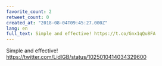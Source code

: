```yaml
---
favorite_count: 2
retweet_count: 0
created_at: "2018-08-04T09:45:27.000Z"
lang: en
full_text: Simple and effective! https://t.co/Gnx1qQu8FA
---
```


Simple and effective! <https://twitter.com/LidlGB/status/1025010414034329600>
